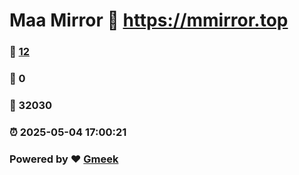 # Maa Mirror :link: https://mmirror.top 
### :page_facing_up: [12](https://mmirror.top/tag.html) 
### :speech_balloon: 0 
### :hibiscus: 32030 
### :alarm_clock: 2025-05-04 17:00:21 
### Powered by :heart: [Gmeek](https://github.com/Meekdai/Gmeek)
